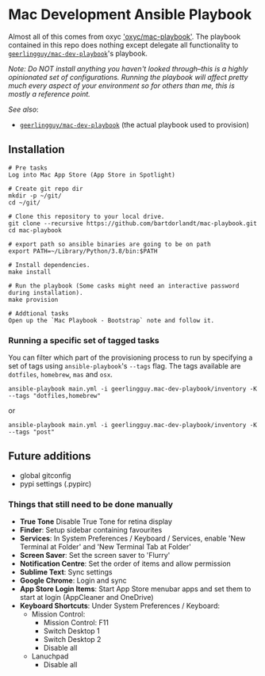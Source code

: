 # Mac Development Ansible Playbook

Almost all of this comes from oxyc ['oxyc/mac-playbook'](https://github.com/oxyc/mac-playbook).
The playbook contained in this repo does nothing except delegate all functionality to [`geerlingguy/mac-dev-playbook`](https://github.com/geerlingguy/mac-dev-playbook)'s playbook.

*Note: Do NOT install anything you haven't looked through–this is a highly opinionated set of configurations. Running the playbook will affect pretty much every aspect of your environment so for others than me, this is mostly a reference point.*

*See also*:

- [`geerlingguy/mac-dev-playbook`](https://github.com/geerlingguy/mac-dev-playbook) (the actual playbook used to provision)

## Installation

    # Pre tasks
    Log into Mac App Store (App Store in Spotlight)

    # Create git repo dir
    mkdir -p ~/git/
    cd ~/git/

    # Clone this repository to your local drive.
    git clone --recursive https://github.com/bartdorlandt/mac-playbook.git
    cd mac-playbook

    # export path so ansible binaries are going to be on path
    export PATH=~/Library/Python/3.8/bin:$PATH

    # Install dependencies.
    make install

    # Run the playbook (Some casks might need an interactive password during installation).
    make provision

    # Addtional tasks
    Open up the `Mac Playbook - Bootstrap` note and follow it.

### Running a specific set of tagged tasks

You can filter which part of the provisioning process to run by specifying a set of tags using `ansible-playbook`'s `--tags` flag. The tags available are `dotfiles`, `homebrew`, `mas` and `osx`.

    ansible-playbook main.yml -i geerlingguy.mac-dev-playbook/inventory -K --tags "dotfiles,homebrew"

or

    ansible-playbook main.yml -i geerlingguy.mac-dev-playbook/inventory -K --tags "post"
## Future additions

* global gitconfig
* pypi settings (.pypirc)

### Things that still need to be done manually

* **True Tone** Disable True Tone for retina display
* **Finder**: Setup sidebar containing favourites
* **Services**: In System Preferences / Keyboard / Services, enable 'New Terminal at Folder' and 'New Terminal Tab at Folder'
* **Screen Saver**: Set the screen saver to 'Flurry'
* **Notification Centre**: Set the order of items and allow permission
* **Sublime Text**: Sync settings
* **Google Chrome**: Login and sync
* **App Store Login Items**: Start App Store menubar apps and set them to start
  at login (AppCleaner and OneDrive)
* **Keyboard Shortcuts**: Under System Preferences / Keyboard:
  * Mission Control:
    * Mission Control: F11
    * Switch Desktop 1
    * Switch Desktop 2
    * Disable all
  * Lanuchpad
    * Disable all
